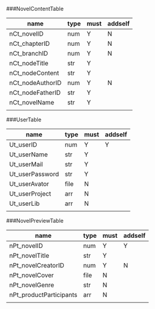 ###NovelContentTable

|       name       | type | must | addself |
|------------------|------|------|---------|
| nCt_novelID      | num  | Y    | N       |
| nCt_chapterID    | num  | Y    | N       |
| nCt_branchID     | num  | Y    | N       |
| nCt_nodeTitle    | str  | Y    |         |
| nCt_nodeContent  | str  | Y    |         |
| nCt_nodeAuthorID | num  | Y    | N       |
| nCt_nodeFatherID | str  | Y    |         |
| nCt_novelName    | str  | Y    |         |
|                  |      |      |         |

###UserTable

|       name      | type | must | addself |
|-----------------|------|------|---------|
| Ut_userID       | num  | Y    | Y       |
| Ut_userName     | str  | Y    |         |
| Ut_userMail     | str  | Y    |         |
| Ut_userPassword | str  | Y    |         |
| Ut_userAvator   | file | N    |         |
| Ut_userProject  | arr  | N    |         |
| Ut_userLib      | arr  | N    |         |
|                 |      |      |         |


###NovelPreviewTable

|           name          | type | must | addself |
|-------------------------|------|------|---------|
| nPt_novelID             | num  | Y    | Y       |
| nPt_novelTitle          | str  | Y    |         |
| nPt_novelCreatorID      | num  | Y    | N       |
| nPt_novelCover          | file | N    |         |
| nPt_novelGenre          | str  | N    |         |
| nPt_productParticipants | arr  | N    |         |
|                         |      |      |         |

